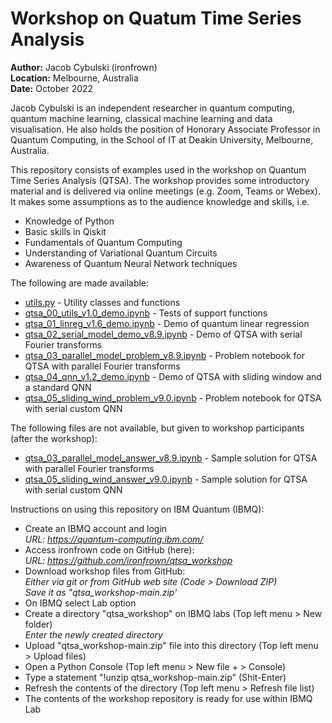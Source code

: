 # Workshop on Quatum Time Series Analysis
**Author:** Jacob Cybulski (ironfrown)<br/>
**Location:** Melbourne, Australia<br/>
**Date:** October 2022

Jacob Cybulski is an independent researcher in quantum computing, quantum machine learning, classical machine learning and data visualisation. He also holds the position of Honorary Associate Professor in Quantum Computing, in the School of IT at Deakin University, Melbourne, Australia.

This repository consists of examples used in the workshop on Quantum Time Series Analysis (QTSA). The workshop provides some introductory material and is delivered via online meetings (e.g. Zoom, Teams or Webex). It makes some assumptions as to the audience knowledge and skills, i.e.

- Knowledge of Python
- Basic skills in Qiskit
- Fundamentals of Quantum Computing
- Understanding of Variational Quantum Circuits
- Awareness of Quantum Neural Network techniques

The following are made available:

- [utils.py](./utils.py) - Utility classes and functions
- [qtsa_00_utils_v1.0_demo.ipynb](./qtsa_00_utils_v1.0_demo.ipynb) - Tests of support functions
- [qtsa_01_linreg_v1.6_demo.ipynb](./qtsa_01_linreg_v1.6_demo.ipynb) - Demo of quantum linear regression
- [qtsa_02_serial_model_demo_v8.9.ipynb](./qtsa_02_serial_model_demo_v8.9.ipynb) - Demo of QTSA with serial Fourier transforms
- [qtsa_03_parallel_model_problem_v8.9.ipynb](./qtsa_03_parallel_model_problem_v8.9.ipynb) - Problem notebook for QTSA with parallel Fourier transforms
- [qtsa_04_qnn_v1.2_demo.ipynb](./qtsa_04_qnn_v1.2_demo.ipynb) - Demo of QTSA with sliding window and a standard QNN
- [qtsa_05_sliding_wind_problem_v9.0.ipynb](./qtsa_05_sliding_wind_problem_v9.0.ipynb) - Problem notebook for QTSA with serial custom QNN

The following files are not available, but given to workshop participants (after the workshop):

- [qtsa_03_parallel_model_answer_v8.9.ipynb](other/qtsa_not_available.ipynb) - Sample solution for QTSA with parallel Fourier transforms
- [qtsa_05_sliding_wind_answer_v9.0.ipynb](other/qtsa_not_available.ipynb) - Sample solution for QTSA with serial custom QNN

Instructions on using this repository on IBM Quantum (IBMQ):

- Create an IBMQ account and login<br/>
   *URL: https://quantum-computing.ibm.com/*
- Access ironfrown code on GitHub (here):<br/>
   *URL: https://github.com/ironfrown/qtsa_workshop*
- Download workshop files from GitHub:<br/>
   *Either via *git* or from *GitHub* web site (Code > Download ZIP)*<br/>
   *Save it as "qtsa_workshop-main.zip'* 
- On IBMQ select Lab option
- Create a directory "qtsa_workshop" on IBMQ labs (Top left menu > New folder)<br/>
   *Enter the newly created directory*
- Upload "qtsa_workshop-main.zip" file into this directory (Top left menu > Upload files)
- Open a Python Console (Top left menu > New file + > Console)
- Type a statement "!unzip qtsa_workshop-main.zip" (Shit-Enter)
- Refresh the contents of the directory (Top left menu > Refresh file list)
- The contents of the workshop repository is ready for use within IBMQ Lab
